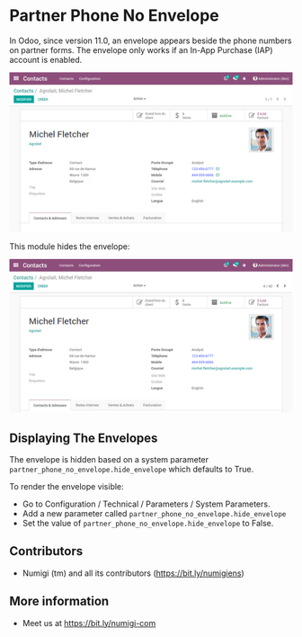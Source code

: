 # Partner Phone No Envelope

In Odoo, since version 11.0, an envelope appears beside the phone numbers on partner forms.
The envelope only works if an In-App Purchase (IAP) account is enabled.

![Before Installing](static/description/before_install.png?raw=true)

This module hides the envelope:

![After Installing](static/description/after_install.png?raw=true)

Displaying The Envelopes
------------------------
The envelope is hidden based on a system parameter `partner_phone_no_envelope.hide_envelope`
which defaults to True.

To render the envelope visible:

* Go to Configuration / Technical / Parameters / System Parameters.
* Add a new parameter called `partner_phone_no_envelope.hide_envelope`
* Set the value of `partner_phone_no_envelope.hide_envelope` to False.

Contributors
------------
* Numigi (tm) and all its contributors (https://bit.ly/numigiens)

More information
----------------
* Meet us at https://bit.ly/numigi-com
